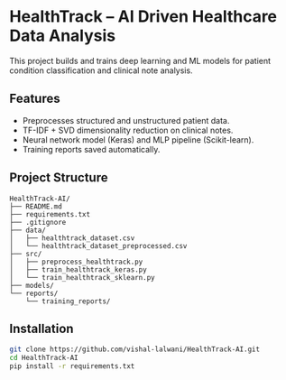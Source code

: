 # HealthTrack – AI Driven Healthcare Data Analysis

This project builds and trains deep learning and ML models for patient condition classification and clinical note analysis.

## Features
- Preprocesses structured and unstructured patient data.
- TF-IDF + SVD dimensionality reduction on clinical notes.
- Neural network model (Keras) and MLP pipeline (Scikit-learn).
- Training reports saved automatically.

## Project Structure
```
HealthTrack-AI/
├── README.md
├── requirements.txt
├── .gitignore
├── data/
│   ├── healthtrack_dataset.csv
│   └── healthtrack_dataset_preprocessed.csv
├── src/
│   ├── preprocess_healthtrack.py
│   ├── train_healthtrack_keras.py
│   └── train_healthtrack_sklearn.py
├── models/
└── reports/
    └── training_reports/
```

## Installation
```bash
git clone https://github.com/vishal-lalwani/HealthTrack-AI.git
cd HealthTrack-AI
pip install -r requirements.txt

